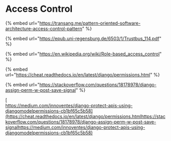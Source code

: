 # Access Control

{% embed url="https://transang.me/pattern-oriented-software-architecture-access-control-pattern" %}

{% embed url="https://epub.uni-regensburg.de/6503/1/Trustbus_114.pdf" %}

{% embed url="https://en.wikipedia.org/wiki/Role-based_access_control" %}

{% embed url="https://cheat.readthedocs.io/en/latest/django/permissions.html" %}

{% embed url="https://stackoverflow.com/questions/18178978/django-assign-perm-w-post-save-signal" %}

[\
https://medium.com/innoventes/django-protect-apis-using-djangomodelpermissions-cb1bf65c5b58](https://cheat.readthedocs.io/en/latest/django/permissions.htmlhttps://stackoverflow.com/questions/18178978/django-assign-perm-w-post-save-signalhttps://medium.com/innoventes/django-protect-apis-using-djangomodelpermissions-cb1bf65c5b58)
